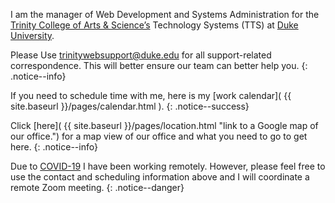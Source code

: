I am the manager of Web Development and Systems Administration for the [Trinity College of Arts &amp; Science’s](https://trinity.duke.edu/) Technology Systems (TTS) at [Duke University](https://duke.edu).

Please Use <trinitywebsupport@duke.edu> for all support-related correspondence. This will better ensure our team can better help you.
{: .notice--info}

If you need to schedule time with me, here is my [work calendar]( {{ site.baseurl }}/pages/calendar.html ).
{: .notice--success}

Click [here]( {{ site.baseurl }}/pages/location.html "link to a Google map of our office.") for a map view of our office and what you need to go to get here.
{: .notice--info}

Due to <a href="https://coronavirus.duke.edu/">COVID-19</a> I have been working remotely. However, please feel free to use the contact and scheduling information above and I will coordinate a remote Zoom meeting.
{: .notice--danger}
